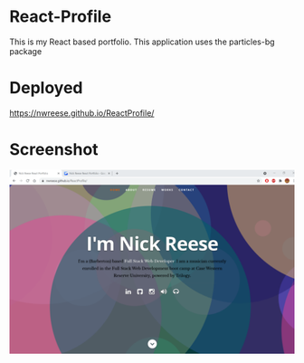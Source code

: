 # React-Profile
This is my React based portfolio. This application uses the particles-bg package 
# Deployed 
https://nwreese.github.io/ReactProfile/
# Screenshot
<img src = "reactProfileHome4.png">
